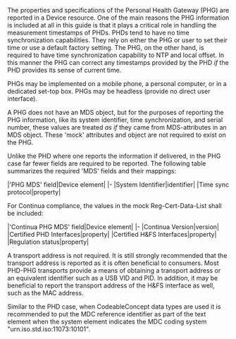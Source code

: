 The properties and specifications of the Personal Health Gateway (PHG) are reported in a Device resource. One of the main reasons the PHG information is included at all in this guide is that it plays a critical role in handling the measurement timestamps of PHDs. PHDs tend to have no time synchronization capabilities. They rely on either the PHG or user to set their time or use a default factory setting. The PHG, on the other hand, is required to have time synchronization capability to NTP and local offset. In this manner the PHG can correct any timestamps provided by the PHD *if* the PHD provides its sense of current time.

PHGs may be implemented on a mobile phone, a personal computer, or in a dedicated set-top box. PHGs may be headless (provide no direct user interface).

A PHG does not have an MDS object, but for the purposes of reporting the PHG information, like its system identifier, time synchronization, and serial number, these values are treated *as if* they came from MDS-attributes in an MDS object. These 'mock' attributes and object are not required to exist on the PHG. 

Unlike the PHD where one reports the information if delivered, in the PHG case far fewer fields are required to be reported. The following table summarizes the required 'MDS' fields and their mappings:

<style>table, th, td {
border: 1px solid black;
border-collapse:collapse;
padding: 6px;}</style>

|'PHG MDS' field|Device element|
|-
|System Identifier|identifier|
|Time sync protocol|property|

For Continua compliance, the values in the mock Reg-Cert-Data-List shall be included:

|'Continua PHG MDS' field|Device element|
|-
|Continua Version|version|
|Certified PHD Interfaces|property|
|Certified H&FS Interfaces|property|
|Regulation status|property|

A transport address is not required. It is still strongly recommended that the transport address is reported as it is often beneficial to consumers. Most PHD-PHG transports provide a means of obtaining a transport address or an equivalent identifier such as a USB VID and PID. In addition, it may be beneficial to report the transport address of the H&FS interface as well, such as the MAC address.

Similar to the PHD case, when CodeableConcept data types are used it is recommended to put the MDC reference identifier as part of the text element when the system element indicates the MDC coding system "urn.iso.std.iso:11073:10101".